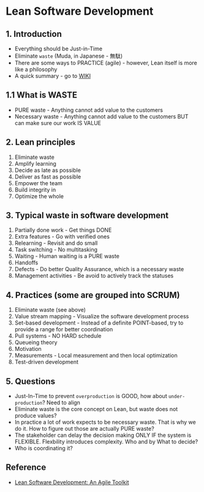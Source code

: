 # Lean Software Development

## 1. Introduction
- Everything should be Just-in-Time
- Eliminate `waste` (Muda, in Japanese - 無駄)
- There are some ways to PRACTICE (agile) - however, Lean itself is more like a philosophy
- A quick summary - go to [WIKI](https://en.wikipedia.org/wiki/Lean_software_development)

## 1.1 What is WASTE
- PURE waste - Anything cannot add value to the customers
- Necessary waste - Anything cannot add value to the customers BUT can make sure our work IS VALUE

## 2. Lean principles

1. Eliminate waste
2. Amplify learning
3. Decide as late as possible
4. Deliver as fast as possible
5. Empower the team
6. Build integrity in
7. Optimize the whole

## 3. Typical waste in software development

1. Partially done work - Get things DONE
2. Extra features - Go with verified ones
3. Relearning - Revisit and do small
4. Task switching - No multitasking
5. Waiting - Human waiting is a PURE waste
6. Handoffs
7. Defects - Do better Quality Assurance, which is a necessary waste
8. Management activities - Be avoid to actively track the statuses

## 4. Practices (some are grouped into SCRUM)
1. Eliminate waste (see above)
2. Value stream mapping - Visualize the software development process
3. Set-based development - Instead of a definite POINT-based, try to provide a range for better coordination
4. Pull systems - NO HARD schedule
5. Queueing theory
6. Motivation
7. Measurements - Local measurement and then local optimization
8. Test-driven development

## 5. Questions
- Just-In-Time to prevent `overproduction` is GOOD, how about `under-production`? Need to align
- Eliminate waste is the core concept on Lean, but waste does not produce values?
- In practice a lot of work expects to be necessary waste. That is why we do it. How to figure out those are actually PURE waste?
- The stakeholder can delay the decision making ONLY IF the system is FLEXIBLE. Flexbility introduces complexity. Who and by What to decide?
- Who is coordinating it?

## Reference
- [Lean Software Development: An Agile Toolkit](https://www.oreilly.com/library/view/lean-software-development/0321150783 "https://www.oreilly.com/library/view/lean-software-development/0321150783")
